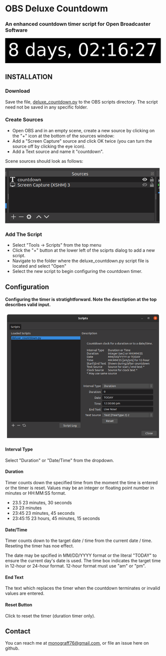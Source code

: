 # OBS Deluxe Countdowm
### An enhanced countdown timer script for Open Broadcaster Software
![](images/countdown_banner.png)
## INSTALLATION

### Download

Save the file, [deluxe_countdown.py](https://github.com/joelgraff/obs-deluxe-countdown/blob/master/deluxe_countdown.py) to the OBS scripts directory. The script need not be saved in any specific folder.

### Create Sources

- Open OBS and in an empty scene, create a new source by clicking on the "+" icon at the bottom of the sources window:
- Add a "Screen Capture" source and click OK twice (you can turn the source off by clicking the eye icon).
- Add a Text source and name it "countdown".


Scene sources should look as follows:

![](images/obs_countdown_sources.png)

### Add The Script

- Select "Tools -> Scripts" from the top menu
- Click the "+" button at the lower left of the sciprts dialog to add a new script.
- Navigate to the folder where the deluxe_countdown.py script file is located and select "Open"
- Select the new script to begin configuring the countdown timer.

## Configuration

#### Configuring the timer is stratightforward.  Note the desctiption at the top describes valid input.

![](images/obs_scripts_configure.png)


#### Interval Type
  Select "Duration" or "Date/Time" from the dropdown.


#### Duration
  Timer counts down the specified time from the moment the time is entered or the timer is reset.
  Values may be an integer or floating point number in minutes or HH:MM:SS format.
 - 23.5        23 minutes, 30 seconds
 - 23          23 minutes
 - 23:45       23 minutes, 45 seconds
 - 23:45:15    23 hours, 45 minutes, 15 seconds


#### Date/Time
  Timer counts down to the target date / time from the current date / time.  Reseting the timer has noe effect.

  The date may be spcified in MM/DD/YYYY format or the literal "TODAY" to ensure the current day's date is used.
  The time box indicates the target time in 12-hour or 24-hour format.  12-hour format must use "am" or "pm".


#### End Text
  The text which replaces the timer when the countdown terminates or invalid values are entered.


#### Reset Button
  Click to reset the timer (duration timer only).


## Contact

You can reach me at monograff76@gmail.com, or file an issue here on github.
